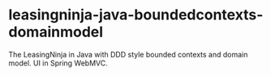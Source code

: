 # leasingninja-java-boundedcontexts-domainmodel
The LeasingNinja in Java with DDD style bounded contexts and domain model. UI in Spring WebMVC.
